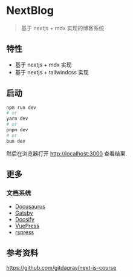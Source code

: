# NextBlog
> 基于 nextjs + mdx 实现的博客系统

## 特性

- 基于 nextjs + mdx 实现
- 基于 nextjs + tailwindcss 实现

## 启动

```bash
npm run dev
# or
yarn dev
# or
pnpm dev
# or
bun dev
```

然后在浏览器打开 [http://localhost:3000](http://localhost:3000) 查看结果.

## 更多

### 文档系统

- [Docusaurus](https://docusaurus.io/docs)
- [Gatsby](https://www.gatsbyjs.com/)
- [Docsify](https://docsify.js.org/)
- [VuePress](https://vuepress.vuejs.org/)
- [rspress](https://rspress.dev/)

## 参考资料

https://github.com/gitdagray/next-js-course